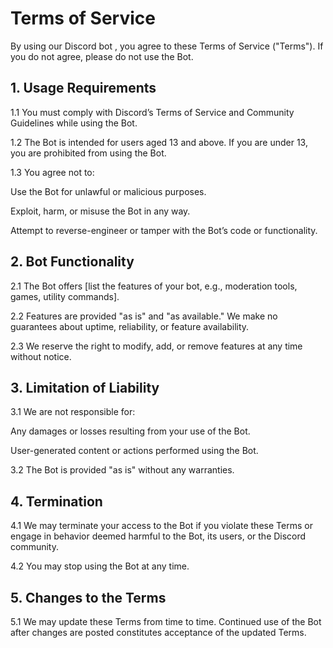 # Terms of Service

By using our Discord bot , you agree to these Terms of Service ("Terms"). If you do not agree, please do not use the Bot.

## 1. Usage Requirements

1.1 You must comply with Discord’s Terms of Service and Community Guidelines while using the Bot.

1.2 The Bot is intended for users aged 13 and above. If you are under 13, you are prohibited from using the Bot.

1.3 You agree not to:

Use the Bot for unlawful or malicious purposes.

Exploit, harm, or misuse the Bot in any way.

Attempt to reverse-engineer or tamper with the Bot’s code or functionality.

## 2. Bot Functionality

2.1 The Bot offers [list the features of your bot, e.g., moderation tools, games, utility commands].

2.2 Features are provided "as is" and "as available." We make no guarantees about uptime, reliability, or feature availability.

2.3 We reserve the right to modify, add, or remove features at any time without notice.

## 3. Limitation of Liability

3.1 We are not responsible for:

Any damages or losses resulting from your use of the Bot.

User-generated content or actions performed using the Bot.

3.2 The Bot is provided "as is" without any warranties.

## 4. Termination

4.1 We may terminate your access to the Bot if you violate these Terms or engage in behavior deemed harmful to the Bot, its users, or the Discord community.

4.2 You may stop using the Bot at any time.

## 5. Changes to the Terms

5.1 We may update these Terms from time to time. Continued use of the Bot after changes are posted constitutes acceptance of the updated Terms.
